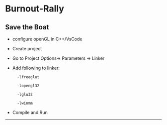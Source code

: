# Burnout-Rally
## Save the Boat

- configure openGL in C++/VsCode
- Create project
- Go to Project Options-> Parameters -> Linker
- Add following to linker:

        -lfreeglut

        -lopengl32

        -lglu32

        -lwinmm
- Compile and Run
---


